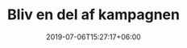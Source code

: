 ---
title: "Bliv en del af kampagnen"
button_link : "contact/"
button_label : "Kontakt"
date: 2019-07-06T15:27:17+06:00
draft: false
# page title background image
bg_image: "images/backgrounds/page-title.jpg"
# meta description
description : "Lorem ipsum dolor sit amet, consectetur adipisicing elit, sed do eiusmod tempor incididunt ut labore. dolore magna aliqua. Ut enim ad minim veniam, quis nostrud."
image: "images/blog/post-1.jpg"
type: "support"

---